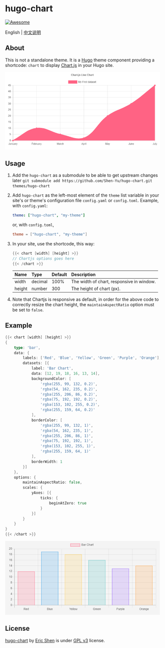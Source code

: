 # hugo-chart

[![Awesome](https://awesome.re/badge.svg)](https://github.com/budparr/awesome-hugo)

English | [中文说明](README_zh-CN.md)

## About

This is not a standalone theme. It is a [Hugo](https://gohugo.io) theme component providing a shortcode: `chart` to display [Chart.js](https://www.chartjs.org/) in your Hugo site. 

![Screenshot](screenshots/1.png)

## Usage

1. Add the `hugo-chart` as a submodule to be able to get upstream changes later `git submodule add https://github.com/Shen-Yu/hugo-chart.git themes/hugo-chart`
2. Add `hugo-chart` as the left-most element of the `theme` list variable in your site's or theme's configuration file `config.yaml` or `config.toml`. Example, with `config.yaml`:
    ```yaml
    theme: ["hugo-chart", "my-theme"]
    ```
    or, with `config.toml`,
    ```toml
    theme = ["hugo-chart", "my-theme"]
    ```
3. In your site, use the shortcode, this way:
    ```go
    {{< chart [width] [height] >}}
    // Chartjs options goes here
    {{< /chart >}}

    ```

    |  Name   | Type  | Default  | Description  |
    |  ----  | ----  | ----  | ----  |
    | width  | decimal | 100% | The width of chart, responsive in window.  |
    | height  | number | 300 | The height of chart (px). |
    
4. Note that Chartjs is responsive as default, in order for the above code to correctly resize the chart height, the `maintainAspectRatio` option must be set to `false`.

## Example

```go
{{< chart [width] [height] >}}
{
    type: 'bar',
    data: {
        labels: ['Red', 'Blue', 'Yellow', 'Green', 'Purple', 'Orange'],
        datasets: [{
            label: 'Bar Chart',
            data: [12, 19, 18, 16, 13, 14],
            backgroundColor: [
                'rgba(255, 99, 132, 0.2)',
                'rgba(54, 162, 235, 0.2)',
                'rgba(255, 206, 86, 0.2)',
                'rgba(75, 192, 192, 0.2)',
                'rgba(153, 102, 255, 0.2)',
                'rgba(255, 159, 64, 0.2)'
            ],
            borderColor: [
                'rgba(255, 99, 132, 1)',
                'rgba(54, 162, 235, 1)',
                'rgba(255, 206, 86, 1)',
                'rgba(75, 192, 192, 1)',
                'rgba(153, 102, 255, 1)',
                'rgba(255, 159, 64, 1)'
            ],
            borderWidth: 1
        }]
    },
    options: {
        maintainAspectRatio: false,
        scales: {
            yAxes: [{
                ticks: {
                    beginAtZero: true
                }
            }]
        }
    }
}
{{< /chart >}}
```

![Bar chart](screenshots/2.png)

## License

[hugo-chart](https://github.com/Shen-Yu/hugo-chart) by [Eric Shen](https://github.com/Shen-Yu) is under [GPL v3](https://github.com/Shen-Yu/hugo-chart/blob/master/LICENSE) license.
